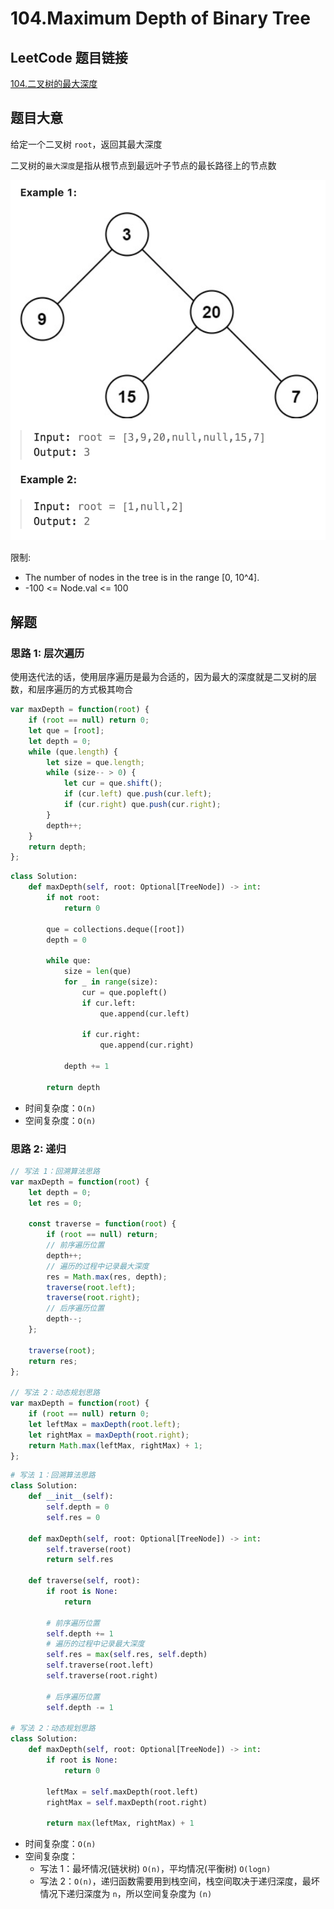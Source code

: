 # 104.Maximum Depth of Binary Tree 

## LeetCode 题目链接

[104.二叉树的最大深度](https://leetcode.cn/problems/maximum-depth-of-binary-tree/)

## 题目大意

给定一个二叉树 `root`，返回其最大深度

二叉树的`最大深度`是指从根节点到最远叶子节点的最长路径上的节点数

![alt text](images/example104.png)

限制:
- The number of nodes in the tree is in the range [0, 10^4].
- -100 <= Node.val <= 100

## 解题

### 思路 1: 层次遍历

使用迭代法的话，使用层序遍历是最为合适的，因为最大的深度就是二叉树的层数，和层序遍历的方式极其吻合

```js
var maxDepth = function(root) {
    if (root == null) return 0;
    let que = [root];
    let depth = 0;
    while (que.length) {
        let size = que.length;
        while (size-- > 0) {
            let cur = que.shift();
            if (cur.left) que.push(cur.left);
            if (cur.right) que.push(cur.right);
        }
        depth++;
    }
    return depth;
};
```
```python
class Solution:
    def maxDepth(self, root: Optional[TreeNode]) -> int:
        if not root:
            return 0

        que = collections.deque([root])
        depth = 0

        while que:
            size = len(que)
            for _ in range(size):
                cur = que.popleft()
                if cur.left:
                    que.append(cur.left)

                if cur.right:
                    que.append(cur.right)
            
            depth += 1
        
        return depth
```

- 时间复杂度：`O(n)`
- 空间复杂度：`O(n)`

### 思路 2: 递归

```js
// 写法 1：回溯算法思路
var maxDepth = function(root) {
    let depth = 0;
    let res = 0;

    const traverse = function(root) {
        if (root == null) return;
        // 前序遍历位置
        depth++;
        // 遍历的过程中记录最大深度
        res = Math.max(res, depth);
        traverse(root.left);
        traverse(root.right);
        // 后序遍历位置
        depth--;
    };

    traverse(root);
    return res;
};

// 写法 2：动态规划思路
var maxDepth = function(root) {
    if (root == null) return 0;
    let leftMax = maxDepth(root.left);
    let rightMax = maxDepth(root.right);
    return Math.max(leftMax, rightMax) + 1;
};
```
```python
# 写法 1：回溯算法思路
class Solution:
    def __init__(self):
        self.depth = 0
        self.res = 0

    def maxDepth(self, root: Optional[TreeNode]) -> int:
        self.traverse(root)
        return self.res
    
    def traverse(self, root):
        if root is None:
            return

        # 前序遍历位置
        self.depth += 1
        # 遍历的过程中记录最大深度
        self.res = max(self.res, self.depth)
        self.traverse(root.left)
        self.traverse(root.right)
        
        # 后序遍历位置
        self.depth -= 1

# 写法 2：动态规划思路
class Solution:
    def maxDepth(self, root: Optional[TreeNode]) -> int:
        if root is None:
            return 0

        leftMax = self.maxDepth(root.left)
        rightMax = self.maxDepth(root.right)
        
        return max(leftMax, rightMax) + 1
```

- 时间复杂度：`O(n)`
- 空间复杂度：
  - 写法 1：最坏情况(链状树) `O(n)`，平均情况(平衡树) `O(logn)`
  - 写法 2：`O(n)`，递归函数需要用到栈空间，栈空间取决于递归深度，最坏情况下递归深度为 `n`，所以空间复杂度为 `(n)`